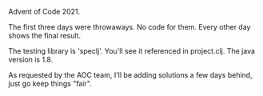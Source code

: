 Advent of Code 2021.

The first three days were throwaways.  No code for them.
Every other day shows the final result.

The testing library is 'speclj'.  You'll see it referenced in project.clj.
The java version is 1.8.  

As requested by the AOC team, I'll be adding solutions a few days behind, just go keep things "fair". 
